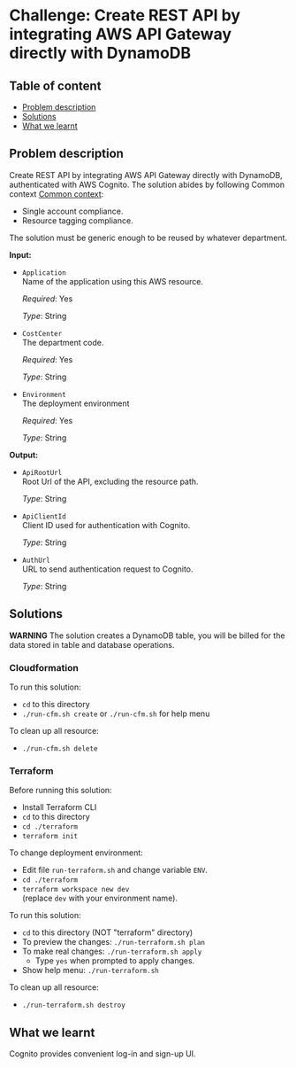 # Challenge: Create REST API by integrating AWS API Gateway directly with DynamoDB

## Table of content
* [Problem description](#problem-description)
* [Solutions](#solutions)
* [What we learnt](#what-we-learnt)

## Problem description

Create REST API by integrating AWS API Gateway directly with DynamoDB, authenticated with AWS Cognito.
The solution abides by following Common context [Common context](../../../README.md#common-context):
  * Single account compliance.
  * Resource tagging compliance.

The solution must be generic enough to be reused by whatever department.

**Input:**
  * `Application`<br>
    Name of the application using this AWS resource.

    *Required*: Yes

    *Type*: String

  * `CostCenter`<br>
    The department code.

    *Required*: Yes

    *Type*: String

  * `Environment`<br>
    The deployment environment

    *Required*: Yes

    *Type*: String

**Output:**
  * `ApiRootUrl`<br>
    Root Url of the API, excluding the resource path.

    *Type*: String

  * `ApiClientId`<br>
    Client ID used for authentication with Cognito.

    *Type*: String

  * `AuthUrl`<br>
    URL to send authentication request to Cognito.

    *Type*: String

## Solutions

**WARNING** The solution creates a DynamoDB table, you will be billed for the data stored in table and database operations.

### **Cloudformation**

To run this solution:
  - `cd` to this directory
  - `./run-cfm.sh create` or `./run-cfm.sh` for help menu

To clean up all resource:
  - `./run-cfm.sh delete`

### **Terraform**

Before running this solution:
  - Install Terraform CLI
  - `cd` to this directory
  - `cd ./terraform`
  - `terraform init`

To change deployment environment:
  - Edit file `run-terraform.sh` and change variable `ENV`.
  - `cd ./terraform`
  - `terraform workspace new dev`<br>
     (replace `dev` with your environment name).

To run this solution:
  - `cd` to this directory (NOT "terraform" directory)
  - To preview the changes: `./run-terraform.sh plan`
  - To make real changes: `./run-terraform.sh apply`
    - Type `yes` when prompted to apply changes.
  - Show help menu: `./run-terraform.sh`

To clean up all resource:
  - `./run-terraform.sh destroy`

## What we learnt

Cognito provides convenient log-in and sign-up UI.
